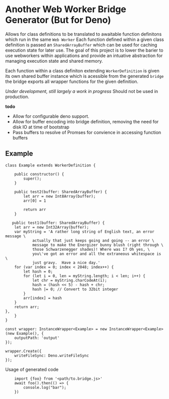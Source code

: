 # Another Web Worker Bridge Generator (But for Deno)
Allows for class definitions to be translated to awaitable function definitons which run in the same `Web Worker`
Each function defined within a given class definition is passed an `SharedArrayBuffer` which can be used for caching execution state for later use. The goal of this project is to lower the barier to use webworkers within applications and provide an intuative abstraction for managing execution state and shared memory.

Each function within a class definiton extending `WorkerDefinition` is given its own shared buffer instance which is acessible from the generated `bridge` the bridge exports all wrapper functions for the given definition.


*Under development, still largely a work in progress*
Should not be used in production.

**todo**
- Allow for configurable deno support.
- Allow for buffer encoding into bridge definition, removing the need for disk IO at time of bootstrap
- Pass buffers to resolve of Promses for convience in accessing function buffers

## Example
```
class Example extends WorkerDefinition {

    public constructor() {
        super();
    }

    public test2(buffer: SharedArrayBuffer) {
        let arr = new Int8Array(buffer);
        arr[0] = 1
    
        return arr
    }
    
   public test1(buffer: SharedArrayBuffer) {
    let arr = new Int32Array(buffer);
    var myString = 'A rather long string of English text, an error message \
            actually that just keeps going and going -- an error \
            message to make the Energizer bunny blush (right through \
            those Schwarzenegger shades)! Where was I? Oh yes, \
            you\'ve got an error and all the extraneous whitespace is \
            just gravy.  Have a nice day.'
    for (var index = 0; index < 2048; index++) {
        let hash = 0;
        for (let i = 0, len = myString.length; i < len; i++) {
            let chr = myString.charCodeAt(i);
            hash = (hash << 5) - hash + chr;
            hash |= 0; // Convert to 32bit integer
        }
        arr[index] = hash
    }
    return arr;
},
    }
}

const wrapper: InstanceWrapper<Example> = new InstanceWrapper<Example>(new Example(), {
    outputPath: 'output'
});

wrapper.Create({
    writeFileSync: Deno.writeFileSync
});

```


Usage of generated code
```
    import {foo} from '<path/to.bridge.js>'
    await foo().then(() => {
        console.log("bar");
    })
```

